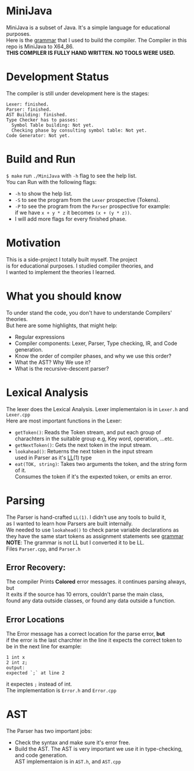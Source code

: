 # MiniJava
MiniJava is a subset of Java. It's a simple language for educational purposes.</br>
Here is the [grammar](http://www.cs.tufts.edu/~sguyer/classes/comp181-2006/minijava.html) that I used to build the compiler. The Compiler in this repo is MiniJava to X64_86.</br>
**THIS COMPILER IS FULLY HAND WRITTEN. NO TOOLS WERE USED.**

# Development Status
The compiler is still under development here is the stages: </br>
```
Lexer: finished.
Parser: finished.
AST Building: finished.
Type Checker has to passes:
  Symbol Table building: Not yet.
  Checking phase by consulting symbol table: Not yet.
Code Generator: Not yet.
```
# Build and Run
`$ make`
run `./MiniJava` with `-h` flag to see the help list.</br>
You can Run with the following flags:</br>
* `-h` to show the help list.
* `-S` to see the program from the `Lexer` prospective (Tokens).
* `-P` to see the program from the `Parser` prospective for example:</br>
if we have `x + y * z` it becomes `(x + (y * z))`.
* I will add more flags for every finished phase.
# Motivation
This is a side-project I totally built myself. The project</br>
is for educational purposes. I studied compiler theories, and</br>
I wanted to implement the theories I learned.
# What you should know
To under stand the code, you don't have to understande Compilers' theories.</br>
But here are some highlights, that might help:
* Regular expressions
* Compiler components: Lexer, Parser, Type checking, IR, and Code generation.
* Know the order of compiler phases, and why we use this order?
* What the AST? Why We use it?
* What is the recursive-descent parser?
# Lexical Analysis
The lexer does the Lexical Analysis. Lexer implementaion is in `Lexer.h` and `Lexer.cpp`</br>
Here are most important functions in the Lexer:
* `getToken()`: Reads the Token stream, and put each group of</br>
charachters in the suitable group e.g, Key word, operation, ...etc.
* `getNextToken()`: Gets the next token in the input stream.
* `lookahead()`: Retuerns the next token in the input stream</br>
used in Parser as it's [LL](https://en.wikipedia.org/wiki/LL_parser)(1) type
* `eat(TOK, string)`: Takes two arguments the token, and the string form of it.</br>
Consumes the token if it's the expexted token, or emits an error.
# Parsing
The Parser is hand-crafted `LL(1)`. I didn't use any tools to build it,</br>
as I wanted to learn how Parsers are built internally.</br>
We needed to use `lookahead()` to check parse variable declarations as</br>
they have the same start tokens as assignment statements see [grammar](http://www.cs.tufts.edu/~sguyer/classes/comp181-2006/minijava.html)</br>
**NOTE**: The grammar is not LL but I converted it to be LL.</br>
Files `Parser.cpp`, and `Parser.h`
## Error Recovery:
The compiler Prints **Colored** error messages. it continues parsing always, but</br>
It exits if the source has 10 errors, couldn't parse the main class,</br>
found any data outside classes, or found any data outside a function.</br>
## Error Locations
The Error message has a correct location for the parse error, **but**</br>
if the error is the last charchter in the line it expects the correct token to</br>
be in the next line for example:</br>
```
1 int x
2 int z;
output:
expected `;` at line 2
```
it expectes `;` instead of int.</br>
The implementation is `Error.h` and `Error.cpp`
# AST
The Parser has two important jobs:</br>
* Check the syntax and make sure it's error free.
* Build the AST.
The AST is very important we use it in type-checking, and code generation.</br>
AST implementaion is in `AST.h`, and `AST.cpp`
